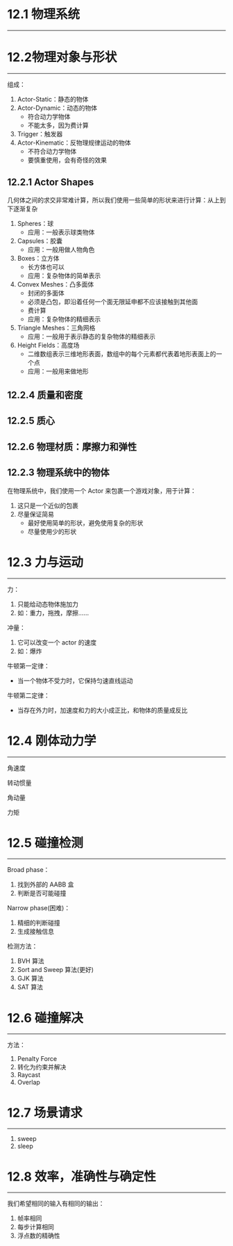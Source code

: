 # 12.1 物理系统
---

# 12.2物理对象与形状
---

组成：
1. Actor-Static：静态的物体
2. Actor-Dynamic：动态的物体
	- 符合动力学物体
	- 不能太多，因为费计算
1. Trigger：触发器
2. Actor-Kinematic：反物理规律运动的物体
	- 不符合动力学物体
	- 要慎重使用，会有奇怪的效果

## 12.2.1 Actor Shapes

几何体之间的求交非常难计算，所以我们使用一些简单的形状来进行计算：从上到下逐渐复杂
1. Spheres：球
	- 应用：一般表示球类物体
2. Capsules：胶囊
	- 应用：一般用做人物角色
3. Boxes：立方体
	- 长方体也可以
	- 应用：复杂物体的简单表示
4. Convex Meshes：凸多面体
	- 封闭的多面体
	- 必须是凸包，即沿着任何一个面无限延申都不应该接触到其他面
	- 费计算
	- 应用：复杂物体的精细表示
5. Triangle Meshes：三角网格
	- 应用：一般用于表示静态的复杂物体的精细表示
6. Height Fields：高度场
	- 二维数组表示三维地形表面，数组中的每个元素都代表着地形表面上的一个点
	- 应用：一般用来做地形

## 12.2.4 质量和密度

## 12.2.5 质心

## 12.2.6 物理材质：摩擦力和弹性

## 12.2.3 物理系统中的物体

在物理系统中，我们使用一个 Actor 来包裹一个游戏对象，用于计算：
1. 这只是一个近似的包裹
2. 尽量保证简易
	- 最好使用简单的形状，避免使用复杂的形状
	- 尽量使用少的形状

# 12.3 力与运动
---

力：
1. 只能给动态物体施加力
2. 如：重力，拖拽，摩擦……

冲量：
1. 它可以改变一个 actor 的速度
2. 如：爆炸

牛顿第一定律：
- 当一个物体不受力时，它保持匀速直线运动

牛顿第二定律：
- 当存在外力时，加速度和力的大小成正比，和物体的质量成反比


# 12.4 刚体动力学
---

角速度

转动惯量

角动量

力矩

# 12.5 碰撞检测
---

Broad phase：
1. 找到外部的 AABB 盒
2. 判断是否可能碰撞

Narrow phase(困难)：
1. 精细的判断碰撞
2. 生成接触信息

检测方法：
1. BVH 算法
2. Sort and Sweep 算法(更好)
3. GJK 算法
4. SAT 算法

# 12.6 碰撞解决
---

方法：
1. Penalty Force
2. 转化为约束并解决
3. Raycast
4. Overlap

# 12.7 场景请求
---

1. sweep
2. sleep

# 12.8 效率，准确性与确定性
---

我们希望相同的输入有相同的输出：
1. 帧率相同
2. 每步计算相同
3. 浮点数的精确性
